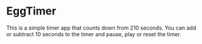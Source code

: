 # EggTimer
This is a simple timer app that counts down from 210 seconds. You can add or subtract 10 seconds to the timer and pause, play or reset the timer.
